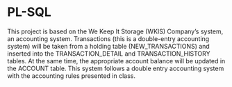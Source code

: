# PL-SQL
This project is based on the We Keep It Storage (WKIS) Company’s system, an accounting system. Transactions (this is a double-entry accounting system) will be taken from a holding table (NEW_TRANSACTIONS) and inserted into the TRANSACTION_DETAIL and TRANSACTION_HISTORY tables. At the same time, the appropriate account balance will be updated in the ACCOUNT table. This system follows a double entry accounting system with the accounting rules presented in class.


